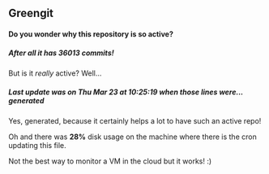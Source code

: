 ## Greengit

#### Do you wonder why this repository is so active?

##### After all it has 36013 commits!

But is it *really* active? Well...

##### Last update was on Thu Mar 23 at 10:25:19 when those lines were... generated

Yes, generated, because it certainly helps a lot to have such an active repo!

Oh and there was **28%** disk usage on the machine
where there is the cron updating this file.

Not the best way to monitor a VM in the cloud but it works! :)
